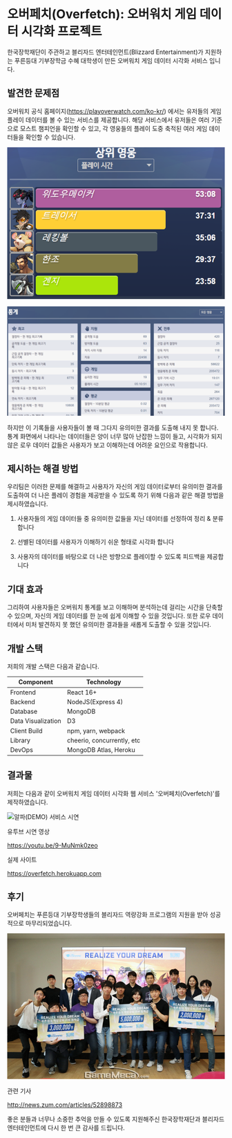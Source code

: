 # 오버페치(Overfetch): 오버워치 게임 데이터 시각화 프로젝트

한국장학재단이 주관하고 블리자드 엔터테인먼트(Blizzard Entertainment)가 지원하는 푸른등대 기부장학금 수혜 대학생이 만든 오버워치 게임 데이터 시각화 서비스 입니다.

## 발견한 문제점

오버워치 공식 홈페이지(https://playoverwatch.com/ko-kr/) 에서는 유저들의 게임 플레이 데이터를 볼 수 있는 서비스를 제공합니다. 해당 서비스에서 유저들은 여러 기준으로 모스트 챔피언을 확인할 수 있고, 각 영웅들의 플레이 도중 축적된 여러 게임 데이터들을 확인할 수 있습니다.

![상위 영웅](https://github.com/eunsukimme/Overfetch/blob/master/document/readme/playoverwatch_analysis2.PNG)

![통계](https://github.com/eunsukimme/Overfetch/blob/master/document/readme/playoverwatch_analysis.PNG)

하지만 이 기록들을 사용자들이 볼 때 그다지 유의미한 결과를 도출해 내지 못 합니다. 통계 화면에서 나타나는 데이터들은 양이 너무 많아 난잡한 느낌이 들고, 시각화가 되지 않은 로우 데이터 값들은 사용자가 보고 이해하는데 어려운 요인으로 작용합니다.

## 제시하는 해결 방법

우리팀은 이러한 문제를 해결하고 사용자가 자신의 게임 데이터로부터 유의미한 결과를 도출하여 더 나은 플레이 경험을 제공받을 수 있도록 하기 위해 다음과 같은 해결 방법을 제시하였습니다.

1. 사용자들의 게임 데이터들 중 유의미한 값들을 지닌 데이터를 선정하여 정리 & 분류합니다

2. 선별된 데이터를 사용자가 이해하기 쉬운 형태로 시각화 합니다

3. 사용자의 데이터를 바탕으로 더 나은 방향으로 플레이할 수 있도록 피드백을 제공합니다

## 기대 효과

그리하여 사용자들은 오버워치 통계를 보고 이해하며 분석하는데 걸리는 시간을 단축할 수 있으며, 자신의 게임 데이터를 한 눈에 쉽게 이해할 수 있을 것입니다. 또한 로우 데이터에서 미처 발견하지 못 했던 유의미한 결과들을 새롭게 도출할 수 있을 것입니다.

## 개발 스택

저희의 개발 스택은 다음과 같습니다.

| Component          | Technology                 |
| ------------------ | -------------------------- |
| Frontend           | React 16+                  |
| Backend            | NodeJS(Express 4)          |
| Database           | MongoDB                    |
| Data Visualization | D3                         |
| Client Build       | npm, yarn, webpack         |
| Library            | cheerio, concurrently, etc |
| DevOps             | MongoDB Atlas, Heroku      |

## 결과물

저희는 다음과 같이 오버워치 게임 데이터 시각화 웹 서비스 '오버페치(Overfetch)'를 제작하였습니다.

![알파(DEMO) 서비스 시연](https://github.com/eunsukimme/Overfetch/blob/master/document/readme/play.gif)

유투브 시연 영상

https://youtu.be/9-MuNmk0zeo

실제 사이트

https://overfetch.herokuapp.com

## 후기

오버페치는 푸른등대 기부장학생들의 블리자드 역량강화 프로그램의 지원을 받아 성공적으로 마무리되었습니다.

![수상 단체사진(좌측)](https://github.com/eunsukimme/Overfetch/blob/master/document/readme/first_prize.jpg)

관련 기사

http://news.zum.com/articles/52898873

좋은 분들과 너무나 소중한 추억을 만들 수 있도록 지원해주신 한국장학재단과 블리자드 엔터테인먼트에 다시 한 번 큰 감사를 드립니다.
